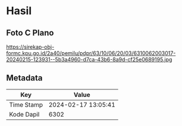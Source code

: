 # Hasil

## Foto C Plano

https://sirekap-obj-formc.kpu.go.id/2a40/pemilu/pdpr/63/10/06/20/03/6310062003017-20240215-123931--5b3a4960-d7ca-43b6-8a9d-cf25e0689195.jpg


## Metadata

| Key        | Value               |
| ---------- | ------------------- |
| Time Stamp | 2024-02-17 13:05:41 |
| Kode Dapil | 6302                |



